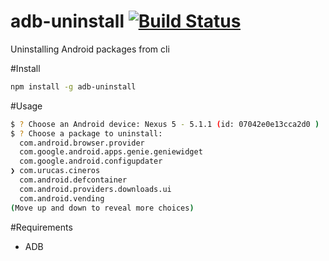 # adb-uninstall [![Build Status](https://travis-ci.org/Urucas/adb-uninstall.svg?branch=master)](https://travis-ci.org/Urucas/adb-uninstall)
Uninstalling Android packages from cli

#Install
```bash
npm install -g adb-uninstall
```

#Usage
```bash
$ ? Choose an Android device: Nexus 5 - 5.1.1 (id: 07042e0e13cca2d0 )
$ ? Choose a package to uninstall:
  com.android.browser.provider
  com.google.android.apps.genie.geniewidget
  com.google.android.configupdater
❯ com.urucas.cineros
  com.android.defcontainer
  com.android.providers.downloads.ui
  com.android.vending
(Move up and down to reveal more choices)

```

#Requirements
* ADB

